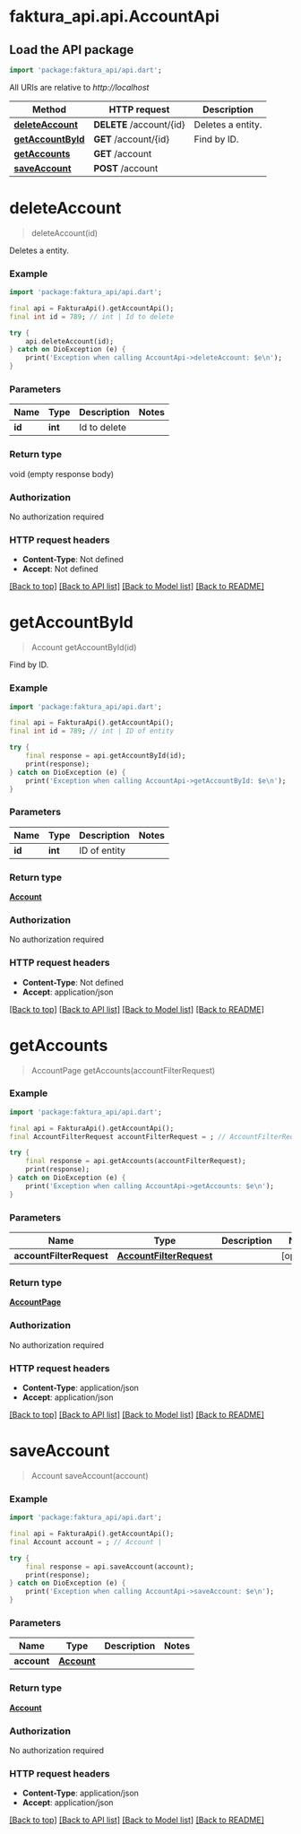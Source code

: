 # faktura_api.api.AccountApi

## Load the API package
```dart
import 'package:faktura_api/api.dart';
```

All URIs are relative to *http://localhost*

Method | HTTP request | Description
------------- | ------------- | -------------
[**deleteAccount**](AccountApi.md#deleteaccount) | **DELETE** /account/{id} | Deletes a entity.
[**getAccountById**](AccountApi.md#getaccountbyid) | **GET** /account/{id} | Find by ID.
[**getAccounts**](AccountApi.md#getaccounts) | **GET** /account | 
[**saveAccount**](AccountApi.md#saveaccount) | **POST** /account | 


# **deleteAccount**
> deleteAccount(id)

Deletes a entity.

### Example
```dart
import 'package:faktura_api/api.dart';

final api = FakturaApi().getAccountApi();
final int id = 789; // int | Id to delete

try {
    api.deleteAccount(id);
} catch on DioException (e) {
    print('Exception when calling AccountApi->deleteAccount: $e\n');
}
```

### Parameters

Name | Type | Description  | Notes
------------- | ------------- | ------------- | -------------
 **id** | **int**| Id to delete | 

### Return type

void (empty response body)

### Authorization

No authorization required

### HTTP request headers

 - **Content-Type**: Not defined
 - **Accept**: Not defined

[[Back to top]](#) [[Back to API list]](../README.md#documentation-for-api-endpoints) [[Back to Model list]](../README.md#documentation-for-models) [[Back to README]](../README.md)

# **getAccountById**
> Account getAccountById(id)

Find by ID.

### Example
```dart
import 'package:faktura_api/api.dart';

final api = FakturaApi().getAccountApi();
final int id = 789; // int | ID of entity

try {
    final response = api.getAccountById(id);
    print(response);
} catch on DioException (e) {
    print('Exception when calling AccountApi->getAccountById: $e\n');
}
```

### Parameters

Name | Type | Description  | Notes
------------- | ------------- | ------------- | -------------
 **id** | **int**| ID of entity | 

### Return type

[**Account**](Account.md)

### Authorization

No authorization required

### HTTP request headers

 - **Content-Type**: Not defined
 - **Accept**: application/json

[[Back to top]](#) [[Back to API list]](../README.md#documentation-for-api-endpoints) [[Back to Model list]](../README.md#documentation-for-models) [[Back to README]](../README.md)

# **getAccounts**
> AccountPage getAccounts(accountFilterRequest)



### Example
```dart
import 'package:faktura_api/api.dart';

final api = FakturaApi().getAccountApi();
final AccountFilterRequest accountFilterRequest = ; // AccountFilterRequest | 

try {
    final response = api.getAccounts(accountFilterRequest);
    print(response);
} catch on DioException (e) {
    print('Exception when calling AccountApi->getAccounts: $e\n');
}
```

### Parameters

Name | Type | Description  | Notes
------------- | ------------- | ------------- | -------------
 **accountFilterRequest** | [**AccountFilterRequest**](AccountFilterRequest.md)|  | [optional] 

### Return type

[**AccountPage**](AccountPage.md)

### Authorization

No authorization required

### HTTP request headers

 - **Content-Type**: application/json
 - **Accept**: application/json

[[Back to top]](#) [[Back to API list]](../README.md#documentation-for-api-endpoints) [[Back to Model list]](../README.md#documentation-for-models) [[Back to README]](../README.md)

# **saveAccount**
> Account saveAccount(account)



### Example
```dart
import 'package:faktura_api/api.dart';

final api = FakturaApi().getAccountApi();
final Account account = ; // Account | 

try {
    final response = api.saveAccount(account);
    print(response);
} catch on DioException (e) {
    print('Exception when calling AccountApi->saveAccount: $e\n');
}
```

### Parameters

Name | Type | Description  | Notes
------------- | ------------- | ------------- | -------------
 **account** | [**Account**](Account.md)|  | 

### Return type

[**Account**](Account.md)

### Authorization

No authorization required

### HTTP request headers

 - **Content-Type**: application/json
 - **Accept**: application/json

[[Back to top]](#) [[Back to API list]](../README.md#documentation-for-api-endpoints) [[Back to Model list]](../README.md#documentation-for-models) [[Back to README]](../README.md)

